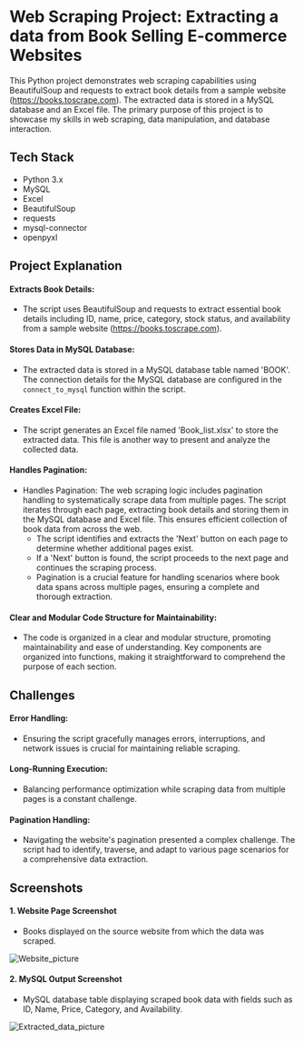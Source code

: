 

# Web Scraping Project: Extracting a data from Book Selling E-commerce Websites

This Python project demonstrates web scraping capabilities using BeautifulSoup and requests to extract book details from a sample website (https://books.toscrape.com). The extracted data is stored in a MySQL database and an Excel file. The primary purpose of this project is to showcase my skills in web scraping, data manipulation, and database interaction.


## Tech Stack

- Python 3.x
- MySQL
- Excel
- BeautifulSoup
- requests
- mysql-connector
- openpyxl



## Project Explanation

#### Extracts Book Details:
- The script uses BeautifulSoup and requests to extract essential book details including ID, name, price, category, stock status, and availability from a sample website (https://books.toscrape.com).
#### Stores Data in MySQL Database:
- The extracted data is stored in a MySQL database table named 'BOOK'. The connection details for the MySQL database are configured in the `connect_to_mysql` function within the script.
#### Creates Excel File:
- The script generates an Excel file named 'Book_list.xlsx' to store the extracted data. This file is another way to present and analyze the collected data.
#### Handles Pagination:
- Handles Pagination: The web scraping logic includes pagination handling to systematically scrape data from multiple pages. The script iterates through each page, extracting book details and storing them in the MySQL database and Excel file. This ensures efficient collection of book data from across the web.
    - The script identifies and extracts the 'Next' button on each page to determine whether additional pages exist.
    - If a 'Next' button is found, the script proceeds to the next page and continues the scraping process.
    - Pagination is a crucial feature for handling scenarios where book data spans across multiple pages, ensuring a complete and thorough extraction.
#### Clear and Modular Code Structure for Maintainability:
- The code is organized in a clear and modular structure, promoting maintainability and ease of understanding. Key components are organized into functions, making it straightforward to comprehend the purpose of each section.




## Challenges


####  Error Handling: 
-  Ensuring the script gracefully manages errors, interruptions, and network issues is crucial for maintaining reliable scraping.
####  Long-Running Execution: 
-  Balancing performance optimization while scraping data from multiple pages is a constant challenge.
####  Pagination Handling: 
-  Navigating the website's pagination presented a complex challenge. The script had to identify, traverse, and adapt to various page scenarios for a comprehensive data extraction.



## Screenshots

#### 1. Website Page Screenshot
- Books displayed on the source website from which the data was scraped.

![Website_picture](https://github.com/user-attachments/assets/27411530-2df4-4301-b069-ae4d0f5f4161)

#### 2. MySQL Output Screenshot
- MySQL database table displaying scraped book data with fields such as ID, Name, Price, Category, and Availability.

![Extracted_data_picture](https://github.com/user-attachments/assets/3e344213-160b-4aa4-a4d4-3e3fe9d9d74a)



